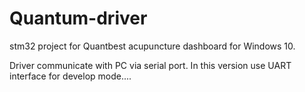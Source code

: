 # Quantum-driver

stm32 project for Quantbest acupuncture dashboard for Windows 10.

Driver communicate with PC via serial port. In this version use UART interface for develop mode....

